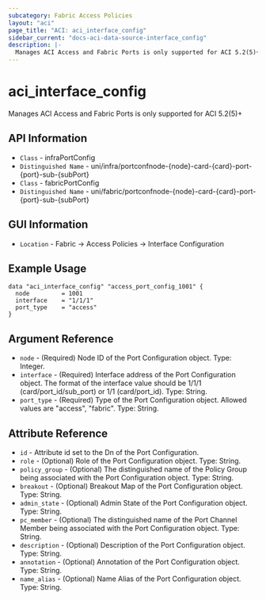 ```yaml
---
subcategory: Fabric Access Policies
layout: "aci"
page_title: "ACI: aci_interface_config"
sidebar_current: "docs-aci-data-source-interface_config"
description: |-
  Manages ACI Access and Fabric Ports is only supported for ACI 5.2(5)+
---
```


# aci_interface_config #

Manages ACI Access and Fabric Ports is only supported for ACI 5.2(5)+

## API Information ##

* `Class` - infraPortConfig
* `Distinguished Name` - uni/infra/portconfnode-{node}-card-{card}-port-{port}-sub-{subPort}
* `Class` - fabricPortConfig
* `Distinguished Name` - uni/fabric/portconfnode-{node}-card-{card}-port-{port}-sub-{subPort}

## GUI Information ##

* `Location` - Fabric -> Access Policies -> Interface Configuration

## Example Usage ##

```hcl
data "aci_interface_config" "access_port_config_1001" {
  node         = 1001
  interface    = "1/1/1"
  port_type    = "access"
}
```

## Argument Reference ##
* `node` - (Required) Node ID of the Port Configuration object. Type: Integer.
* `interface` - (Required) Interface address of the Port Configuration object. The format of the interface value should be 1/1/1 (card/port_id/sub_port) or 1/1 (card/port_id). Type: String.
* `port_type` - (Required) Type of the Port Configuration object. Allowed values are "access", "fabric". Type: String.

## Attribute Reference ##
* `id` - Attribute id set to the Dn of the Port Configuration.
* `role` - (Optional) Role of the Port Configuration object. Type: String.
* `policy_group` - (Optional) The distinguished name of the Policy Group being associated with the Port Configuration object. Type: String.
* `breakout` - (Optional) Breakout Map of the Port Configuration object. Type: String.
* `admin_state` - (Optional) Admin State of the Port Configuration object. Type: String.
* `pc_member` - (Optional) The distinguished name of the Port Channel Member being associated with the Port Configuration object. Type: String.
* `description` - (Optional) Description of the Port Configuration object. Type: String.
* `annotation` - (Optional) Annotation of the Port Configuration object. Type: String.
* `name_alias` - (Optional) Name Alias of the Port Configuration object. Type: String.
